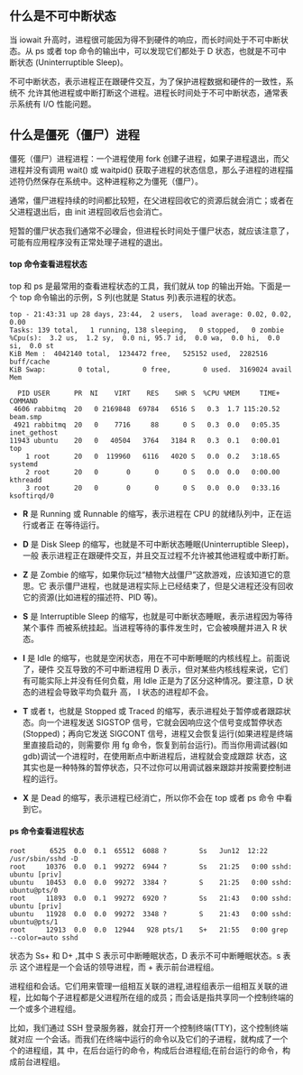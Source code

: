 ## 什么是不可中断状态

当 iowait 升高时，进程很可能因为得不到硬件的响应，而长时间处于不可中断状态。从 ps 或者 top 命令的输出中，可以发现它们都处于 D 状态，也就是不可中断状态 (Uninterruptible Sleep)。

不可中断状态，表示进程正在跟硬件交互，为了保护进程数据和硬件的一致性，系统不 允许其他进程或中断打断这个进程。进程长时间处于不可中断状态，通常表示系统有 I/O 性能问题。

## 什么是僵死（僵尸）进程

僵死（僵尸）进程进程：一个进程使用 fork 创建子进程，如果子进程退出，而父进程并没有调用 wait() 或 waitpid() 获取子进程的状态信息，那么子进程的进程描述符仍然保存在系统中。这种进程称之为僵死（僵尸）。

通常，僵尸进程持续的时间都比较短，在父进程回收它的资源后就会消亡；或者在父进程退出后，由 init 进程回收后也会消亡。

短暂的僵尸状态我们通常不必理会，但进程长时间处于僵尸状态，就应该注意了，可能有应用程序没有正常处理子进程的退出。

#### top 命令查看进程状态

top 和 ps 是最常用的查看进程状态的工具，我们就从 top 的输出开始。下面是一个 top 命令输出的示例，S 列(也就是 Status 列)表示进程的状态。

```
top - 21:43:31 up 28 days, 23:44,  2 users,  load average: 0.02, 0.02, 0.00
Tasks: 139 total,   1 running, 138 sleeping,   0 stopped,   0 zombie
%Cpu(s):  3.2 us,  1.2 sy,  0.0 ni, 95.7 id,  0.0 wa,  0.0 hi,  0.0 si,  0.0 st
KiB Mem :  4042140 total,  1234472 free,   525152 used,  2282516 buff/cache
KiB Swap:        0 total,        0 free,        0 used.  3169024 avail Mem

  PID USER      PR  NI    VIRT    RES    SHR S  %CPU %MEM     TIME+ COMMAND
 4606 rabbitmq  20   0 2169848  69784   6516 S   0.3  1.7 115:20.52 beam.smp
 4921 rabbitmq  20   0    7716     88      0 S   0.3  0.0   0:05.35 inet_gethost
11943 ubuntu    20   0   40504   3764   3184 R   0.3  0.1   0:00.01 top
    1 root      20   0  119960   6116   4020 S   0.0  0.2   3:18.65 systemd
    2 root      20   0       0      0      0 S   0.0  0.0   0:00.00 kthreadd
    3 root      20   0       0      0      0 S   0.0  0.0   0:33.16 ksoftirqd/0
```

- __R__ 是 Running 或 Runnable 的缩写，表示进程在 CPU 的就绪队列中，正在运行或者正 在等待运行。

- __D__ 是 Disk Sleep 的缩写，也就是不可中断状态睡眠(Uninterruptible Sleep)，一般 表示进程正在跟硬件交互，并且交互过程不允许被其他进程或中断打断。

- __Z__ 是 Zombie 的缩写，如果你玩过“植物大战僵尸”这款游戏，应该知道它的意思。它 表示僵尸进程，也就是进程实际上已经结束了，但是父进程还没有回收它的资源(比如进程的描述符、PID 等)。

- __S__ 是 Interruptible Sleep 的缩写，也就是可中断状态睡眠，表示进程因为等待某个事件 而被系统挂起。当进程等待的事件发生时，它会被唤醒并进入 R 状态。

- __I__ 是 Idle 的缩写，也就是空闲状态，用在不可中断睡眠的内核线程上。前面说了，硬件 交互导致的不可中断进程用 D 表示，但对某些内核线程来说，它们有可能实际上并没有任何负载，用 Idle 正是为了区分这种情况。要注意，D 状态的进程会导致平均负载升 高， I 状态的进程却不会。

- __T__ 或者 t，也就是 Stopped 或 Traced 的缩写，表示进程处于暂停或者跟踪状态。向一个进程发送 SIGSTOP 信号，它就会因响应这个信号变成暂停状态(Stopped)；再向它发送 SIGCONT 信号，进程又会恢复运行(如果进程是终端里直接启动的，则需要你 用 fg 命令，恢复到前台运行)。而当你用调试器(如 gdb)调试一个进程时，在使用断点中断进程后，进程就会变成跟踪 状态，这其实也是一种特殊的暂停状态，只不过你可以用调试器来跟踪并按需要控制进程的运行。

- __X__ 是 Dead 的缩写，表示进程已经消亡，所以你不会在 top 或者 ps 命令 中看到它。

#### ps 命令查看进程状态

```
root      6525  0.0  0.1  65512  6088 ?        Ss   Jun12  12:22 /usr/sbin/sshd -D
root     10376  0.0  0.1  99272  6944 ?        Ss   21:25   0:00 sshd: ubuntu [priv]
ubuntu   10453  0.0  0.0  99272  3384 ?        S    21:25   0:00 sshd: ubuntu@pts/0
root     11893  0.0  0.1  99272  6920 ?        Ss   21:43   0:00 sshd: ubuntu [priv]
ubuntu   11928  0.0  0.0  99272  3348 ?        S    21:43   0:00 sshd: ubuntu@pts/1
root     12913  0.0  0.0  12944   928 pts/1    S+   21:55   0:00 grep --color=auto sshd
```

 状态为 Ss+ 和 D+ ,其中 S 表示可中断睡眠状态，D 表示不可中断睡眠状态。s 表示 这个进程是一个会话的领导进程，而 + 表示前台进程组。

进程组和会话。它们用来管理一组相互关联的进程,进程组表示一组相互关联的进程，比如每个子进程都是父进程所在组的成员；而会话是指共享同一个控制终端的一个或多个进程组。

比如，我们通过 SSH 登录服务器，就会打开一个控制终端(TTY)，这个控制终端就对应 一个会话。而我们在终端中运行的命令以及它们的子进程，就构成了一个个的进程组，其 中，在后台运行的命令，构成后台进程组;在前台运行的命令，构成前台进程组。